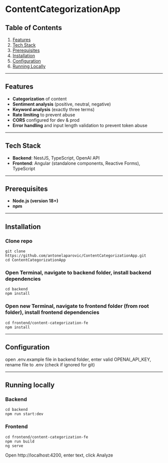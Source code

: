 # ContentCategorizationApp

## Table of Contents

1. [Features](#features)  
2. [Tech Stack](#tech-stack)  
3. [Prerequisites](#prerequisites)  
4. [Installation](#installation)  
5. [Configuration](#configuration)  
6. [Running Locally](#running-locally)

---

## Features

- **Categorization** of content  
- **Sentiment analysis** (positive, neutral, negative)  
- **Keyword analysis** (exactly three terms)  
- **Rate limiting** to prevent abuse 
- **CORS** configured for dev & prod  
- **Error handling** and input length validation to prevent token abuse

---

## Tech Stack

- **Backend**: NestJS, TypeScript, OpenAI API  
- **Frontend**: Angular (standalone components, Reactive Forms), TypeScript  

---

## Prerequisites

- **Node.js (version 18+)**  
- **npm**

---

## Installation

### Clone repo
```
git clone https://github.com/antonelaparovic/ContentCategorizationApp.git
cd ContentCategorizationApp
```

### Open Terminal, navigate to backend folder, install backend dependencies
```
cd backend
npm install
```

### Open new Terminal, navigate to frontend folder (from root folder), install frontend dependencies
```
cd frontend/content-categorization-fe
npm install
```

---

## Configuration

open .env.example file in backend folder, enter valid OPENAI_API_KEY, rename file to .env (check if ignored for git)

---

## Running locally

### Backend
```
cd backend
npm run start:dev
```

### Frontend
```
cd frontend/content-categorization-fe
npm run build
ng serve
```

Open http://localhost:4200, enter text, click Analyze


